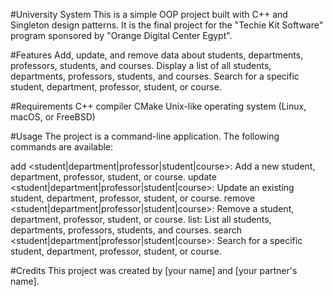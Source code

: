 #University System
This is a simple OOP project built with C++ and Singleton design patterns. It is the final project for the "Techie Kit Software" program sponsored by "Orange Digital Center Egypt".

#Features
  Add, update, and remove data about students, departments, professors, students, and courses.
  Display a list of all students, departments, professors, students, and courses.
  Search for a specific student, department, professor, student, or course.
  
#Requirements
  C++ compiler
  CMake
  Unix-like operating system (Linux, macOS, or FreeBSD)
  
#Usage
The project is a command-line application. The following commands are available:

  add <student|department|professor|student|course>: Add a new student, department, professor, student, or course.
  update <student|department|professor|student|course>: Update an existing student, department, professor, student, or course.
  remove <student|department|professor|student|course>: Remove a student, department, professor, student, or course.
  list: List all students, departments, professors, students, and courses.
  search <student|department|professor|student|course>: Search for a specific student, department, professor, student, or course.
  
#Credits
This project was created by [your name] and [your partner's name].
